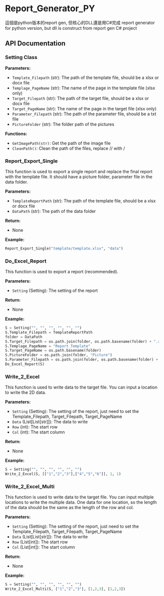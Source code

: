 # Report_Generator_PY
這個是python版本的report gen, 但核心的DLL還是用C#完成
report generator for python version, but dll is construct from report gen C# project

## API Documentation

### Setting Class

**Parameters:**
- `Template_Filepath` (str): The path of the template file, should be a xlsx or docx file
- `Templage_PageName` (str): The name of the page in the template file (xlsx only)
- `Target_Filepath` (str): The path of the target file, should be a xlsx or docx file
- `Target_PageName` (str): The name of the page in the target file (xlsx only)
- `Parameter_Filepath` (str): The path of the parameter file, should be a txt file
- `PictureFolder` (str): The folder path of the pictures

**Functions:**
- `GetImagePath(str)`: Get the path of the image file
- `CleanPath()`: Clean the path of the files, replace // with /

### Report_Export_Single

This function is used to export a single report and replace the final report with the template file. It should have a picture folder, parameter file in the data folder.

**Parameters:**
- `TemplateReportPath` (str): The path of the template file, should be a xlsx or docx file
- `DataPath` (str): The path of the data folder

**Return:**
- None

**Example:**
```python
Report_Export_Single("template/template.xlsx", "data")
```

### Do_Excel_Report

This function is used to export a report (recommended).

**Parameters:**
- `Setting` (Setting): The setting of the report

**Return:**
- None

**Example:**
```python
S = Setting("", "", "", "", "", "")
S.Template_Filepath = TemplateReportPath
folder = DataPath
S.Target_Filepath = os.path.join(folder, os.path.basename(folder) + ".xlsx")
S.Templage_PageName = "Report_Template"
S.Target_PageName = os.path.basename(folder)
S.PictureFolder = os.path.join(folder, "Picture")
S.Parameter_Filepath = os.path.join(folder, os.path.basename(folder) + ".txt")
Do_Excel_Report(S)
```

### Write_2_Excel

This function is used to write data to the target file. You can input a location to write the 2D data.

**Parameters:**
- `Setting` (Setting): The setting of the report, just need to set the Template_Filepath, Target_Filepath, Target_PageName
- `Data` (List[List[str]]): The data to write
- `Row` (int): The start row
- `Col` (int): The start column

**Return:**
- None

**Example:**
```python
S = Setting("", "", "", "", "", "")
Write_2_Excel(S, [["1","2","3"],["4","5","6"]], 1, 1)
```

### Write_2_Excel_Multi

This function is used to write data to the target file. You can input multiple locations to write the multiple data. One data for one location, so the length of the data should be the same as the length of the row and col.

**Parameters:**
- `Setting` (Setting): The setting of the report, just need to set the Template_Filepath, Target_Filepath, Target_PageName
- `Data` (List[List[str]]): The data to write
- `Row` (List[int]): The start row
- `Col` (List[int]): The start column

**Return:**
- None

**Example:**
```python
S = Setting("", "", "", "", "", "")
Write_2_Excel_Multi(S, ["1","2","3"], [1,2,3], [1,2,3])
